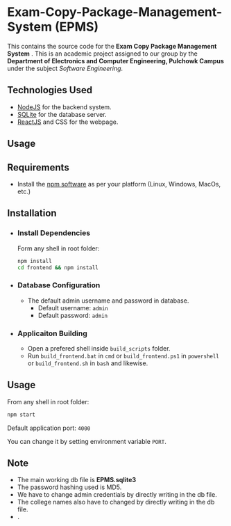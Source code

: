 # Exam-Copy-Package-Management-System (EPMS)

This contains the source code for the **Exam Copy Package Management System** . This is an academic project assigned to our group by the **Department of Electronics and Computer Engineering, Pulchowk Campus** under the subject _Software Engineering_.

## Technologies Used

- [NodeJS](https://nodejs.org/en/) for the backend system.
- [SQLite](https://www.sqlitetutorial.net/sqlite-nodejs/) for the database server.
- [ReactJS](https://reactjs.org/) and CSS for the webpage.

## Usage

## Requirements

- Install the [npm software](https://nodejs.org/en/download/) as per your platform (Linux, Windows, MacOs, etc.)

## Installation

- ### Install Dependencies

  Form any shell in root folder:

  ```sh
  npm install
  cd frontend && npm install
  ```

- ### Database Configuration

  - The default admin username and password in database.
    - Default username: `admin`
    - Default password: `admin`

- ### Applicaiton Building

  - Open a prefered shell inside `build_scripts` folder.
  - Run `build_frontend.bat` in `cmd` or `build_frontend.ps1` in `powershell` or `build_frontend.sh` in `bash` and likewise.

## Usage

From any shell in root folder:

```sh
npm start
```

Default application port: `4000`

You can change it by setting environment variable `PORT`.

## Note
- The main working db file is **EPMS.sqlite3**
- The password hashing used is MD5.
- We have to change admin credentials by directly writing in the db file.
- The college names also have to changed by directly writing in the db file.
- .
